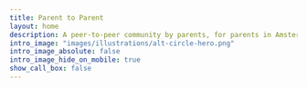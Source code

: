 ```yaml
---
title: Parent to Parent
layout: home
description: A peer-to-peer community by parents, for parents in Amsterdam
intro_image: "images/illustrations/alt-circle-hero.png"
intro_image_absolute: false
intro_image_hide_on_mobile: true
show_call_box: false
---
```


<!-- Content moved to home.html -->